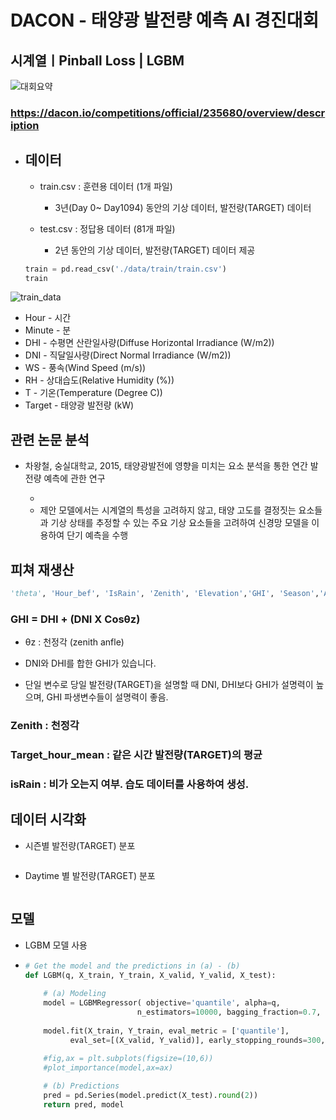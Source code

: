 # DACON - 태양광 발전량 예측 AI 경진대회



## 시계열ㅣPinball Loss | LGBM

![대회요약](https://user-images.githubusercontent.com/28820900/120660100-f1d60780-c4c1-11eb-9a87-dcac0571b5d8.PNG)

### https://dacon.io/competitions/official/235680/overview/description

- ## 데이터

  - train.csv : 훈련용 데이터 (1개 파일)

    - 3년(Day 0~ Day1094) 동안의 기상 데이터, 발전량(TARGET) 데이터 

    

  - test.csv : 정답용 데이터 (81개 파일)

    - 2년 동안의 기상 데이터, 발전량(TARGET) 데이터 제공 

  ```python
  train = pd.read_csv('./data/train/train.csv')
  train
  ```

![train_data](https://user-images.githubusercontent.com/28820900/120660116-f7335200-c4c1-11eb-91b3-f305289764c4.png)

  - Hour - 시간
  - Minute - 분
  - DHI - 수평면 산란일사량(Diffuse Horizontal Irradiance (W/m2))
  - DNI - 직달일사량(Direct Normal Irradiance (W/m2))
  - WS - 풍속(Wind Speed (m/s))
  - RH - 상대습도(Relative Humidity (%))
  - T - 기온(Temperature (Degree C))
  - Target - 태양광 발전량 (kW)



## 관련 논문 분석

- 차왕철, 숭실대학교, 2015, 태양광발전에 영향을 미치는 요소 분석을 통한 연간 발전량 예측에 관한 연구

  - ![]()
  - 제안 모델에서는 시계열의 특성을 고려하지 않고, 태양 고도를 결정짓는 요소들과 기상 상태를 추정할 수 있는 주요 기상 요소들을 고려하여 신경망 모델을 이용하여 단기 예측을 수행

  

## 피쳐 재생산

```python
'theta', 'Hour_bef', 'IsRain', 'Zenith', 'Elevation','GHI', 'Season','Aggr','Daytime','RH_bef','Cos_hour','Target_hour_mean'
```

### GHI = DHI + (DNI X Cosθz)

- θz : 천정각 (zenith anfle)

- DNI와 DHI를 합한 GHI가 있습니다.

- 단일 변수로 당일 발전량(TARGET)을 설명할 때 DNI, DHI보다 GHI가 설명력이 높으며, GHI 파생변수들이 설명력이 좋음.

### Zenith : 천정각

### Target_hour_mean : 같은 시간 발전량(TARGET)의 평균

### isRain :  비가 오는지 여부. 습도 데이터를 사용하여 생성.



## 데이터 시각화

- 시즌별 발전량(TARGET) 분포

  ![]()

- Daytime 별 발전량(TARGET) 분포

  ![]()

## 모델

- LGBM 모델 사용

- ```python
  # Get the model and the predictions in (a) - (b)
  def LGBM(q, X_train, Y_train, X_valid, Y_valid, X_test):
      
      # (a) Modeling  
      model = LGBMRegressor( objective='quantile', alpha=q,
                           n_estimators=10000, bagging_fraction=0.7, learning_rate=0.027)                   
                           
      model.fit(X_train, Y_train, eval_metric = ['quantile'], 
            eval_set=[(X_valid, Y_valid)], early_stopping_rounds=300, verbose=0)
      
      #fig,ax = plt.subplots(figsize=(10,6))
      #plot_importance(model,ax=ax)
  
      # (b) Predictions
      pred = pd.Series(model.predict(X_test).round(2))
      return pred, model
  ```

  
